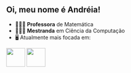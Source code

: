 ## Oi, meu nome é Andréia!

- 👩🏼‍🏫 **Professora** de Matemática
- 👩🏼‍💻 **Mestranda** em Ciência da Computação
- 🖥️ Atualmente mais focada em:
<div display = "inline">
<img width="50" height="50" src="https://cdn.jsdelivr.net/gh/devicons/devicon@latest/icons/python/python-original.svg">
<img width="50" height="50" src="https://cdn.jsdelivr.net/gh/devicons/devicon@latest/icons/java/java-original.svg">
</div>

